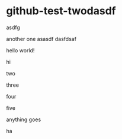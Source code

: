 # github-test-twodasdf
asdfg

 another one
asasdf
dasfdsaf

hello world!

hi

two

three

four

five

anything goes

ha
